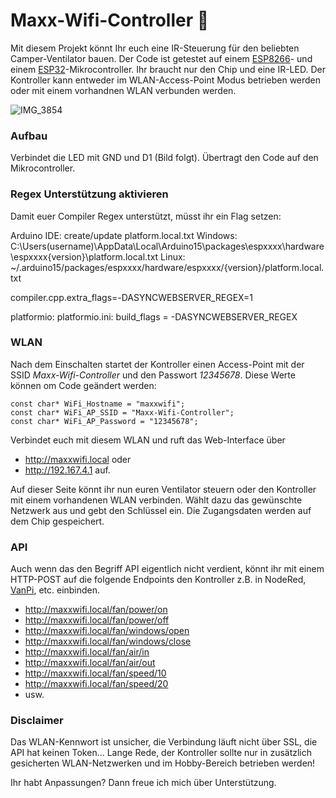 # Maxx-Wifi-Controller 👋

Mit diesem Projekt könnt Ihr euch eine IR-Steuerung für den beliebten Camper-Ventilator bauen. Der Code ist getestet auf einem [ESP8266](https://github.com/esp8266/Arduino)- und einem 
[ESP32](https://github.com/espressif/arduino-esp32)-Mikrocontroller. Ihr braucht nur den Chip und eine IR-LED. Der Kontroller kann entweder im WLAN-Access-Point Modus betrieben werden oder mit einem vorhandnen WLAN verbunden werden.  

![IMG_3854](https://github.com/ffroehlcke/maxx-wifi-controller/assets/4354298/adae7102-da4f-48e2-af4c-0dd7b278ad98)

### Aufbau

Verbindet die LED mit GND und D1 (Bild folgt). Übertragt den Code auf den Mikrocontroller.

### Regex Unterstützung aktivieren

Damit euer Compiler Regex unterstützt, müsst ihr ein Flag setzen:

Arduino IDE: create/update platform.local.txt
Windows: C:\Users\(username)\AppData\Local\Arduino15\packages\espxxxx\hardware\espxxxx\{version}\platform.local.txt
Linux: ~/.arduino15/packages/espxxxx/hardware/espxxxx/{version}/platform.local.txt

compiler.cpp.extra_flags=-DASYNCWEBSERVER_REGEX=1

platformio: platformio.ini:
 build_flags = 
      -DASYNCWEBSERVER_REGEX


### WLAN

Nach dem Einschalten startet der Kontroller einen Access-Point mit der SSID *Maxx-Wifi-Controller* und den Passwort *12345678*. Diese Werte können om Code geändert werden: 
```
const char* WiFi_Hostname = "maxxwifi";
const char* WiFi_AP_SSID = "Maxx-Wifi-Controller";
const char* WiFi_AP_Password = "12345678";
```
Verbindet euch mit diesem WLAN und ruft das Web-Interface über 
* http://maxxwifi.local oder
* http://192.167.4.1 auf. 

Auf dieser Seite könnt ihr nun euren Ventilator steuern oder den Kontroller mit einem vorhandenen WLAN verbinden. Wählt dazu das gewünschte Netzwerk aus und gebt den Schlüssel ein. Die Zugangsdaten werden auf dem Chip gespeichert. 

### API

Auch wenn das den Begriff API eigentlich nicht verdient, könnt ihr mit einem HTTP-POST auf die folgende Endpoints den Kontroller z.B. in NodeRed, [VanPi](https://pekaway.de/), etc. einbinden.

* http://maxxwifi.local/fan/power/on
* http://maxxwifi.local/fan/power/off
* http://maxxwifi.local/fan/windows/open
* http://maxxwifi.local/fan/windows/close
* http://maxxwifi.local/fan/air/in
* http://maxxwifi.local/fan/air/out
* http://maxxwifi.local/fan/speed/10
* http://maxxwifi.local/fan/speed/20
* usw.

### Disclaimer

Das WLAN-Kennwort ist unsicher, die Verbindung läuft nicht über SSL, die API hat keinen Token... Lange Rede, der Kontroller sollte nur in zusätzlich gesicherten WLAN-Netzwerken und im Hobby-Bereich betrieben werden! 

Ihr habt Anpassungen? Dann freue ich mich über Unterstützung.
